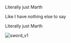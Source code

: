 Literally just Marth

Like I have nothing else to say

Literally just Marth

![sword_v1](img/characters/sword/sword_v1.png)
